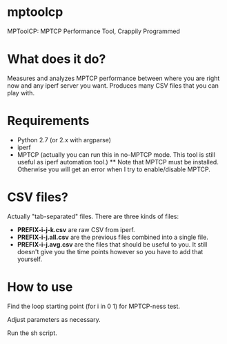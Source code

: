 # mptoolcp
MPToolCP: MPTCP Performance Tool, Crappily Programmed

What does it do?
====

Measures and analyzes MPTCP performance between where you are right now and any iperf server you want.
Produces many CSV files that you can play with.

Requirements
====

* Python 2.7 (or 2.x with argparse)
* iperf
* MPTCP (actually you can run this in no-MPTCP mode. This tool is still useful as iperf automation tool.)
** Note that MPTCP must be installed. Otherwise you will get an error when I try to enable/disable MPTCP.

CSV files?
====

Actually "tab-separated" files. There are three kinds of files:
* **PREFIX-i-j-k.csv** are raw CSV from iperf.
* **PREFIX-i-j.all.csv** are the previous files combined into a single file.
* **PREFIX-i-j.avg.csv** are the files that should be useful to you. It still doesn't give you the time points
however so you have to add that yourself.

How to use
====

Find the loop starting point (for i in 0 1) for MPTCP-ness test.

Adjust parameters as necessary.

Run the sh script.
